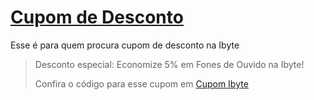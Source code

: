 # [Cupom de Desconto](https://github.com/CupomDeDesconto/Promocoes/blob/main/README.md)
Esse é para quem procura cupom de desconto na Ibyte
<blockquote cite="https://asasdodesconto.com/mais-ofertas/desconto-especial-economize-5-em-fones-de-ouvido-na-ibyte-17072"><p>Desconto especial: Economize 5% em Fones de Ouvido na Ibyte!</p><footer>Confira o código para esse cupom em <a href="https://asasdodesconto.com/mais-ofertas/desconto-especial-economize-5-em-fones-de-ouvido-na-ibyte-17072">Cupom Ibyte</a></footer></blockquote>